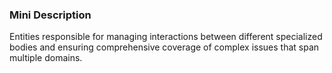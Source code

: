 ### Mini Description

Entities responsible for managing interactions between different specialized bodies and ensuring comprehensive coverage of complex issues that span multiple domains.
